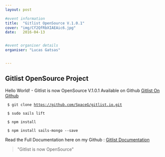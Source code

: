 ```yaml
---
layout: post

#event information
title:  "Gitlist OpenSource V.1.0.1"
cover: "img/Cf2QfRbXIAEAic6.jpg"
date:   2016-04-13


#event organiser details
organiser: "Lucas Gatsas"


---
```

<h2 class="section-heading"> Gitlist OpenSource Project </h2>


Hello World! - Gitlist is now OpenSource V.1.0.1 Available on Github 
<a href="http://www.github.com/spaceG/gitlist.io"> Gitlist On Github </a>

<code> $ git clone https://github.com/SpaceG/gitlist.io.git </code>

<code> $ sudo sails lift </code>

<code> $ npm install </code> 

<code> $ npm install sails-mongo --save  </code> 

Read the Full Documentation here on my Github : <a href="https://github.com/SpaceG/gitlist.io/blob/master/README.md"> Gitlist Documentation </a>




<blockquote>
"Gitlist is now OpenSource"
</blockquote>

